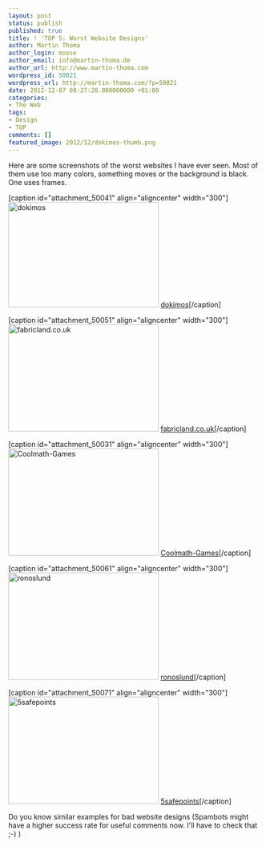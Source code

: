 ```yaml
---
layout: post
status: publish
published: true
title: ! 'TOP 5: Worst Website Designs'
author: Martin Thoma
author_login: moose
author_email: info@martin-thoma.de
author_url: http://www.martin-thoma.com
wordpress_id: 50021
wordpress_url: http://martin-thoma.com/?p=50021
date: 2012-12-07 08:27:28.000000000 +01:00
categories:
- The Web
tags:
- Design
- TOP
comments: []
featured_image: 2012/12/dokimos-thumb.png
---
```

Here are some screenshots of the worst websites I have ever seen. Most of them use too many colors, something moves or the background is black. One uses frames.

[caption id="attachment_50041" align="aligncenter" width="300"]<a href="http://martin-thoma.com/wp-content/uploads/2012/12/dokimos.png"><img src="http://martin-thoma.com/wp-content/uploads/2012/12/dokimos-300x210.png" alt="dokimos" title="dokimos" width="300" height="210" class="size-medium wp-image-50041" /></a> <a href="http://www.dokimos.org/ajff/">dokimos</a>[/caption]

[caption id="attachment_50051" align="aligncenter" width="300"]<a href="http://martin-thoma.com/wp-content/uploads/2012/12/fabricland.co_.uk_.png"><img src="http://martin-thoma.com/wp-content/uploads/2012/12/fabricland.co_.uk_-300x214.png" alt="fabricland.co.uk" title="fabricland.co.uk" width="300" height="214" class="size-medium wp-image-50051" /></a> <a href="http://www.fabricland.co.uk/">fabricland.co.uk</a>[/caption]

[caption id="attachment_50031" align="aligncenter" width="300"]<a href="http://martin-thoma.com/wp-content/uploads/2012/12/coolmath-games.png"><img src="http://martin-thoma.com/wp-content/uploads/2012/12/coolmath-games-300x214.png" alt="Coolmath-Games" title="Coolmath-Games" width="300" height="214" class="size-medium wp-image-50031" /></a> <a href="http://coolmath-games.com/">Coolmath-Games</a>[/caption]

[caption id="attachment_50061" align="aligncenter" width="300"]<a href="http://martin-thoma.com/wp-content/uploads/2012/12/ronoslund.png"><img src="http://martin-thoma.com/wp-content/uploads/2012/12/ronoslund-300x214.png" alt="ronoslund" title="ronoslund" width="300" height="214" class="size-medium wp-image-50061" /></a> <a href="http://ronoslund.com/">ronoslund</a>[/caption]

[caption id="attachment_50071" align="aligncenter" width="300"]<a href="http://martin-thoma.com/wp-content/uploads/2012/12/5safepoints.png"><img src="http://martin-thoma.com/wp-content/uploads/2012/12/5safepoints-300x214.png" alt="5safepoints" title="5safepoints" width="300" height="214" class="size-medium wp-image-50071" /></a> <a href="http://www.5safepoints.com/">5safepoints</a>[/caption]

Do you know similar examples for bad website designs (Spambots might have a higher success rate for useful comments now. I'll have to check that ;-) )
